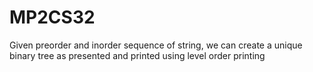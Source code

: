 # MP2CS32
Given preorder and inorder sequence of string, we can create a unique binary tree as presented and printed using level order printing
